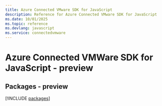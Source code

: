 ```yaml
---
title: Azure Connected VMware SDK for JavaScript
description: Reference for Azure Connected VMware SDK for JavaScript
ms.date: 10/01/2025
ms.topic: reference
ms.devlang: javascript
ms.service: connectedvmware
---
```

# Azure Connected VMWare SDK for JavaScript - preview
## Packages - preview
[!INCLUDE [packages](connected-vmware-index.md)]